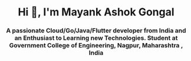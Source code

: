 <h1 align="center">Hi 👋, I'm Mayank Ashok Gongal</h1>
<h3 align="center">A passionate Cloud/Go/Java/Flutter developer from India and an Enthusiast to Learning new Technologies. Student at Government College of Engineering, Nagpur, Maharashtra , India</h3>


